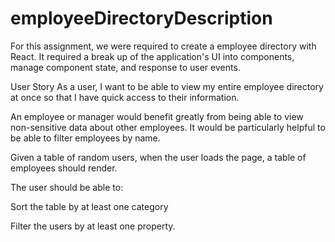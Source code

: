 # employeeDirectoryDescription
For this assignment, we were required to create a employee directory with React. It required a break up of the application's UI into components, manage component state, and response to user events.

User Story
As a user, I want to be able to view my entire employee directory at once so that I have quick access to their information.

An employee or manager would benefit greatly from being able to view non-sensitive data about other employees. It would be particularly helpful to be able to filter employees by name.

Given a table of random users, when the user loads the page, a table of employees should render.

The user should be able to:

Sort the table by at least one category

Filter the users by at least one property.
